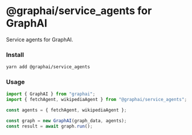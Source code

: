 
# @graphai/service_agents for GraphAI

Service agents for GraphAI.

### Install

```sh
yarn add @graphai/service_agents
```

### Usage

```typescript
import { GraphAI } from "graphai";
import { fetchAgent, wikipediaAgent } from "@graphai/service_agents";

const agents = { fetchAgent, wikipediaAgent };

const graph = new GraphAI(graph_data, agents);
const result = await graph.run();
```

